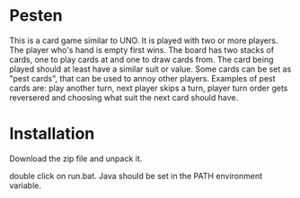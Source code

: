 # Pesten
This is a card game similar to UNO. It is played with two or more players. The player who's hand is empty first wins. The board has two stacks of cards, 
one to play cards at and one to draw cards from. The card being played should at least have a similar suit or value. Some cards can be set as "pest cards", that can be used 
to annoy other players. Examples of pest cards are: play another turn, next player skips a turn, player turn order gets reversered and choosing what suit the next card should have.

# Installation
Download the zip file and unpack it.

double click on run.bat. Java should be set in the PATH environment variable.
